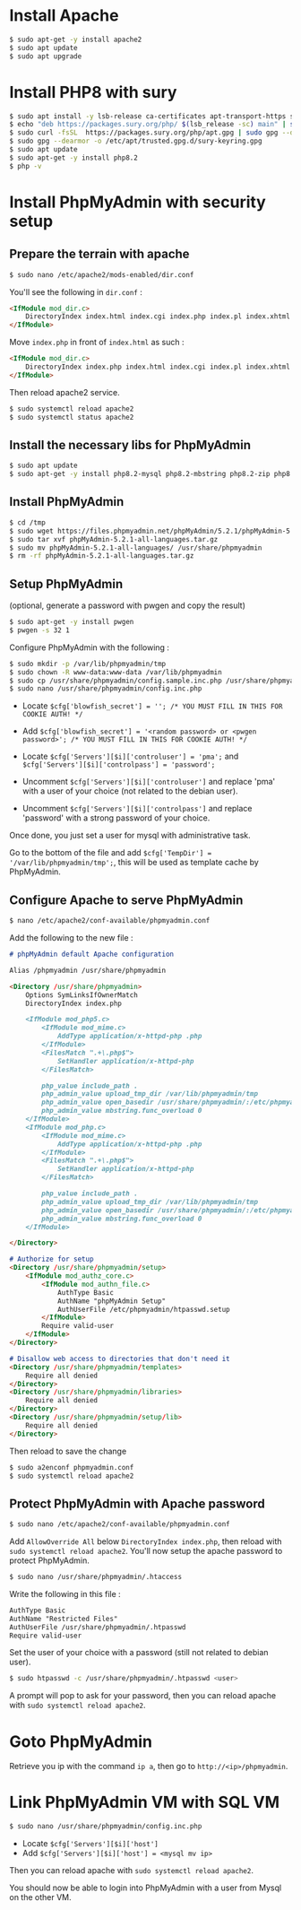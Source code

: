 # Install Apache

```bash
$ sudo apt-get -y install apache2
$ sudo apt update
$ sudo apt upgrade
```

# Install PHP8 with sury

```bash
$ sudo apt install -y lsb-release ca-certificates apt-transport-https software-properties-common gnupg2
$ echo "deb https://packages.sury.org/php/ $(lsb_release -sc) main" | sudo tee /etc/apt/sources.list.d/sury-php.list
$ sudo curl -fsSL  https://packages.sury.org/php/apt.gpg | sudo gpg --dearmor -o /etc/apt/trusted.gpg.d/sury-keyring.gpg
$ sudo gpg --dearmor -o /etc/apt/trusted.gpg.d/sury-keyring.gpg
$ sudo apt update
$ sudo apt-get -y install php8.2
$ php -v
```

# Install PhpMyAdmin with security setup

## Prepare the terrain with apache

```bash
$ sudo nano /etc/apache2/mods-enabled/dir.conf
```

You'll see the following in `dir.conf` :
```md
<IfModule mod_dir.c>
    DirectoryIndex index.html index.cgi index.php index.pl index.xhtml index.htm
</IfModule>
````
Move `index.php` in front of `index.html` as such :
```md
<IfModule mod_dir.c>
    DirectoryIndex index.php index.html index.cgi index.pl index.xhtml index.htm
</IfModule>
````

Then reload apache2 service.
```bash
$ sudo systemctl reload apache2
$ sudo systemctl status apache2
```

## Install the necessary libs for PhpMyAdmin

```bash
$ sudo apt update
$ sudo apt-get -y install php8.2-mysql php8.2-mbstring php8.2-zip php8.2-gd
```

## Install PhpMyAdmin

```bash
$ cd /tmp
$ sudo wget https://files.phpmyadmin.net/phpMyAdmin/5.2.1/phpMyAdmin-5.2.1-all-languages.tar.gz
$ sudo tar xvf phpMyAdmin-5.2.1-all-languages.tar.gz
$ sudo mv phpMyAdmin-5.2.1-all-languages/ /usr/share/phpmyadmin
$ rm -rf phpMyAdmin-5.2.1-all-languages.tar.gz
```

## Setup PhpMyAdmin

(optional, generate a password with pwgen and copy the result)
```bash
$ sudo apt-get -y install pwgen
$ pwgen -s 32 1
```

Configure PhpMyAdmin with the following :
```bash
$ sudo mkdir -p /var/lib/phpmyadmin/tmp
$ sudo chown -R www-data:www-data /var/lib/phpmyadmin
$ sudo cp /usr/share/phpmyadmin/config.sample.inc.php /usr/share/phpmyadmin/config.inc.php
$ sudo nano /usr/share/phpmyadmin/config.inc.php
```

- Locate `$cfg['blowfish_secret'] = ''; /* YOU MUST FILL IN THIS FOR COOKIE AUTH! */`
- Add `$cfg['blowfish_secret'] = '<random password> or <pwgen password>'; /* YOU MUST FILL IN THIS FOR COOKIE AUTH! */`

- Locate `$cfg['Servers'][$i]['controluser'] = 'pma';` and `$cfg['Servers'][$i]['controlpass'] = 'password';`
- Uncomment `$cfg['Servers'][$i]['controluser']` and replace 'pma' with a user of your choice (not related to the debian user).
- Uncomment `$cfg['Servers'][$i]['controlpass']` and replace 'password' with a strong password of your choice.

Once done, you just set a user for mysql with administrative task.

Go to the bottom of the file and add `$cfg['TempDir'] = '/var/lib/phpmyadmin/tmp';`, this will be used as template cache by PhpMyAdmin.

## Configure Apache to serve PhpMyAdmin

```bash
$ nano /etc/apache2/conf-available/phpmyadmin.conf
```

Add the following to the new file :

```md
# phpMyAdmin default Apache configuration

Alias /phpmyadmin /usr/share/phpmyadmin

<Directory /usr/share/phpmyadmin>
    Options SymLinksIfOwnerMatch
    DirectoryIndex index.php

    <IfModule mod_php5.c>
        <IfModule mod_mime.c>
            AddType application/x-httpd-php .php
        </IfModule>
        <FilesMatch ".+\.php$">
            SetHandler application/x-httpd-php
        </FilesMatch>

        php_value include_path .
        php_admin_value upload_tmp_dir /var/lib/phpmyadmin/tmp
        php_admin_value open_basedir /usr/share/phpmyadmin/:/etc/phpmyadmin/:/var/lib/phpmyadmin/:/usr/share/php/php-gettext/:/usr/share/php/php-php-gettext/:/usr/share/javascript/:/usr/share/php/tcpdf/:/usr/share/doc/phpmyadmin/:/usr/share/php/phpseclib/
        php_admin_value mbstring.func_overload 0
    </IfModule>
    <IfModule mod_php.c>
        <IfModule mod_mime.c>
            AddType application/x-httpd-php .php
        </IfModule>
        <FilesMatch ".+\.php$">
            SetHandler application/x-httpd-php
        </FilesMatch>

        php_value include_path .
        php_admin_value upload_tmp_dir /var/lib/phpmyadmin/tmp
        php_admin_value open_basedir /usr/share/phpmyadmin/:/etc/phpmyadmin/:/var/lib/phpmyadmin/:/usr/share/php/php-gettext/:/usr/share/php/php-php-gettext/:/usr/share/javascript/:/usr/share/php/tcpdf/:/usr/share/doc/phpmyadmin/:/usr/share/php/phpseclib/
        php_admin_value mbstring.func_overload 0
    </IfModule>

</Directory>

# Authorize for setup
<Directory /usr/share/phpmyadmin/setup>
    <IfModule mod_authz_core.c>
        <IfModule mod_authn_file.c>
            AuthType Basic
            AuthName "phpMyAdmin Setup"
            AuthUserFile /etc/phpmyadmin/htpasswd.setup
        </IfModule>
        Require valid-user
    </IfModule>
</Directory>

# Disallow web access to directories that don't need it
<Directory /usr/share/phpmyadmin/templates>
    Require all denied
</Directory>
<Directory /usr/share/phpmyadmin/libraries>
    Require all denied
</Directory>
<Directory /usr/share/phpmyadmin/setup/lib>
    Require all denied
</Directory>
```

Then reload to save the change

```bash
$ sudo a2enconf phpmyadmin.conf
$ sudo systemctl reload apache2
```

## Protect PhpMyAdmin with Apache password

```bash
$ sudo nano /etc/apache2/conf-available/phpmyadmin.conf
```

Add `AllowOverride All` below `DirectoryIndex index.php`, then reload with `sudo systemctl reload apache2`.
You'll now setup the apache password to protect PhpMyAdmin.

```bash
$ sudo nano /usr/share/phpmyadmin/.htaccess
```

Write the following in this file :
```md
AuthType Basic
AuthName "Restricted Files"
AuthUserFile /usr/share/phpmyadmin/.htpasswd
Require valid-user
```

Set the user of your choice with a password (still not related to debian user).
```bash
$ sudo htpasswd -c /usr/share/phpmyadmin/.htpasswd <user>
```
A prompt will pop to ask for your password, then you can reload apache with `sudo systemctl reload apache2`.

# Goto PhpMyAdmin

Retrieve you ip with the command `ip a`, then go to `http://<ip>/phpmyadmin`.

# Link PhpMyAdmin VM with SQL VM

```bash
$ sudo nano /usr/share/phpmyadmin/config.inc.php
```

- Locate `$cfg['Servers'][$i]['host']`
- Add `$cfg['Servers'][$i]['host'] = <mysql mv ip>`

Then you can reload apache with `sudo systemctl reload apache2`.

You should now be able to login into PhpMyAdmin with a user from Mysql on the other VM.